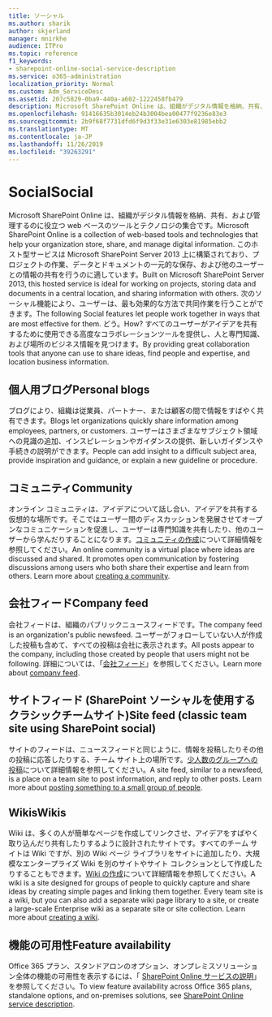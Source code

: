 ```yaml
---
title: ソーシャル
ms.author: sharik
author: skjerland
manager: mnirkhe
audience: ITPro
ms.topic: reference
f1_keywords:
- sharepoint-online-social-service-description
ms.service: o365-administration
localization_priority: Normal
ms.custom: Adm_ServiceDesc
ms.assetid: 207c5829-0ba9-440a-a602-1222458fb479
description: Microsoft SharePoint Online は、組織がデジタル情報を格納、共有、および管理するのに役立つ web ベースのツールとテクノロジの集合です。 このホスト型サービスは Microsoft SharePoint Server 2013 上に構築されており、プロジェクトの作業、データとドキュメントの一元的な保存、および他のユーザーとの情報の共有を行うのに適しています。
ms.openlocfilehash: 91416635b3014eb24b3004bea00477f9236e83e3
ms.sourcegitcommit: 2b9f68f7731dfd6f9d3f33e31e6303e81985ebb2
ms.translationtype: MT
ms.contentlocale: ja-JP
ms.lasthandoff: 11/26/2019
ms.locfileid: "39263291"
---
```

# <a name="social"></a><span data-ttu-id="42587-104">Social</span><span class="sxs-lookup"><span data-stu-id="42587-104">Social</span></span>

<span data-ttu-id="42587-105">Microsoft SharePoint Online は、組織がデジタル情報を格納、共有、および管理するのに役立つ web ベースのツールとテクノロジの集合です。</span><span class="sxs-lookup"><span data-stu-id="42587-105">Microsoft SharePoint Online is a collection of web-based tools and technologies that help your organization store, share, and manage digital information.</span></span> <span data-ttu-id="42587-106">このホスト型サービスは Microsoft SharePoint Server 2013 上に構築されており、プロジェクトの作業、データとドキュメントの一元的な保存、および他のユーザーとの情報の共有を行うのに適しています。</span><span class="sxs-lookup"><span data-stu-id="42587-106">Built on Microsoft SharePoint Server 2013, this hosted service is ideal for working on projects, storing data and documents in a central location, and sharing information with others.</span></span> <span data-ttu-id="42587-107">次のソーシャル機能により、ユーザーは、最も効果的な方法で共同作業を行うことができます。</span><span class="sxs-lookup"><span data-stu-id="42587-107">The following Social features let people work together in ways that are most effective for them.</span></span> <span data-ttu-id="42587-108">どう。</span><span class="sxs-lookup"><span data-stu-id="42587-108">How?</span></span> <span data-ttu-id="42587-109">すべてのユーザーがアイデアを共有するために使用できる高度なコラボレーションツールを提供し、人と専門知識、および場所のビジネス情報を見つけます。</span><span class="sxs-lookup"><span data-stu-id="42587-109">By providing great collaboration tools that anyone can use to share ideas, find people and expertise, and location business information.</span></span> 
  
## <a name="personal-blogs"></a><span data-ttu-id="42587-110">個人用ブログ</span><span class="sxs-lookup"><span data-stu-id="42587-110">Personal blogs</span></span>

<span data-ttu-id="42587-111">ブログにより、組織は従業員、パートナー、または顧客の間で情報をすばやく共有できます。</span><span class="sxs-lookup"><span data-stu-id="42587-111">Blogs let organizations quickly share information among employees, partners, or customers.</span></span> <span data-ttu-id="42587-112">ユーザーはさまざまなサブジェクト領域への見識の追加、インスピレーションやガイダンスの提供、新しいガイダンスや手続きの説明ができます。</span><span class="sxs-lookup"><span data-stu-id="42587-112">People can add insight to a difficult subject area, provide inspiration and guidance, or explain a new guideline or procedure.</span></span>
  
## <a name="community"></a><span data-ttu-id="42587-113">コミュニティ</span><span class="sxs-lookup"><span data-stu-id="42587-113">Community</span></span>

<span data-ttu-id="42587-p104">オンライン コミュニティは、アイデアについて話し合い、アイデアを共有する仮想的な場所です。そこではユーザー間のディスカッションを発展させてオープンなコミュニケーションを促進し、ユーザーは専門知識を共有したり、他のユーザーから学んだりすることになります。[コミュニティの作成](https://go.microsoft.com/fwlink/p/?LinkId=271061)について詳細情報を参照してください。</span><span class="sxs-lookup"><span data-stu-id="42587-p104">An online community is a virtual place where ideas are discussed and shared. It promotes open communication by fostering discussions among users who both share their expertise and learn from others. Learn more about [creating a community](https://go.microsoft.com/fwlink/p/?LinkId=271061).</span></span>
  
## <a name="company-feed"></a><span data-ttu-id="42587-117">会社フィード</span><span class="sxs-lookup"><span data-stu-id="42587-117">Company feed</span></span>

<span data-ttu-id="42587-118">会社フィードは、組織のパブリックニュースフィードです。</span><span class="sxs-lookup"><span data-stu-id="42587-118">The company feed is an organization's public newsfeed.</span></span> <span data-ttu-id="42587-119">ユーザーがフォローしていない人が作成した投稿も含めて、すべての投稿は会社に表示されます。</span><span class="sxs-lookup"><span data-stu-id="42587-119">All posts appear to the company, including those created by people that users might not be following.</span></span> <span data-ttu-id="42587-120">詳細については、「[会社フィード](https://support.office.com/article/D1A6A747-5789-498F-9DB5-C5692A9C9559)」を参照してください。</span><span class="sxs-lookup"><span data-stu-id="42587-120">Learn more about [company feed](https://support.office.com/article/D1A6A747-5789-498F-9DB5-C5692A9C9559).</span></span>
  
## <a name="site-feed-classic-team-site-using-sharepoint-social"></a><span data-ttu-id="42587-121">サイトフィード (SharePoint ソーシャルを使用するクラシックチームサイト)</span><span class="sxs-lookup"><span data-stu-id="42587-121">Site feed (classic team site using SharePoint social)</span></span>

<span data-ttu-id="42587-p106">サイトのフィードは、ニュースフィードと同じように、情報を投稿したりその他の投稿に応答したりする、チーム サイト上の場所です。[少人数のグループへの投稿](https://go.microsoft.com/fwlink/p/?LinkId=271071)について詳細情報を参照してください。</span><span class="sxs-lookup"><span data-stu-id="42587-p106">A site feed, similar to a newsfeed, is a place on a team site to post information, and reply to other posts. Learn more about [posting something to a small group of people](https://go.microsoft.com/fwlink/p/?LinkId=271071).</span></span>
  
## <a name="wikis"></a><span data-ttu-id="42587-124">Wikis</span><span class="sxs-lookup"><span data-stu-id="42587-124">Wikis</span></span>

<span data-ttu-id="42587-p107">Wiki は、多くの人が簡単なページを作成してリンクさせ、アイデアをすばやく取り込んだり共有したりするように設計されたサイトです。すべてのチーム サイトは Wiki ですが、別の Wiki ページ ライブラリをサイトに追加したり、大規模なエンタープライズ Wiki を別のサイトやサイト コレクションとして作成したりすることもできます。[Wiki の作成](https://go.microsoft.com/fwlink/p/?LinkId=271358)について詳細情報を参照してください。</span><span class="sxs-lookup"><span data-stu-id="42587-p107">A wiki is a site designed for groups of people to quickly capture and share ideas by creating simple pages and linking them together. Every team site is a wiki, but you can also add a separate wiki page library to a site, or create a large-scale Enterprise wiki as a separate site or site collection. Learn more about [creating a wiki](https://go.microsoft.com/fwlink/p/?LinkId=271358).</span></span>
  
## <a name="feature-availability"></a><span data-ttu-id="42587-128">機能の可用性</span><span class="sxs-lookup"><span data-stu-id="42587-128">Feature availability</span></span>

<span data-ttu-id="42587-129">Office 365 プラン、スタンドアロンのオプション、オンプレミスソリューション全体の機能の可用性を表示するには、「 [SharePoint Online サービスの説明](sharepoint-online-service-description.md)」を参照してください。</span><span class="sxs-lookup"><span data-stu-id="42587-129">To view feature availability across Office 365 plans, standalone options, and on-premises solutions, see [SharePoint Online service description](sharepoint-online-service-description.md).</span></span>
